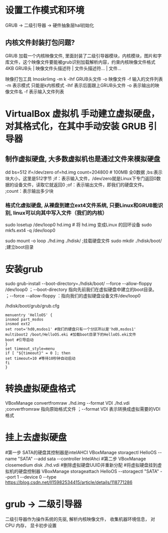 # 设置工作模式和环境

GRUB -> 二级引导器 -> 硬件抽象层hal初始化

## 内核文件封装打包问题?
GRUB 加载一个内核映像文件, 里面封装了二级引导器模块，内核模块，图片和字库文件，这个映像文件要能被grub识别加载解析内容，约束内核映像文件格式 4KB GRUB头 | 映像文件头描述符 | 文件头描述符... | 文件...

映像打包工具
lmoskrlimg -m k -lhf GRUB头文件 -o 映像文件 -f 输入的文件列表
-m 表示模式 只能是k内核模式
-lhf 表示后面跟上GRUB头文件
-o 表示输出的映像文件名
-f 表示输入文件列表

# VirtualBox 虚拟机 手动建立虚拟硬盘，对其格式化，在其中手动安装 GRUB 引导器
## 制作虚拟硬盘, 大多数虚拟机也是通过文件来模拟硬盘
dd bs=512 if=/dev/zero of=hd.img count=204800  # 100MB 全0数据
;bs:表示块大小，这里是512字节
;if：表示输入文件，/dev/zero就是Linux下专门返回0数据的设备文件，读取它就返回0
;of：表示输出文件，即我们的硬盘文件。
;count：表示输出多少块

### 格式化虚拟硬盘, 从裸盘到建立ext4文件系统, 只要Linux和GRUB能识别, linux可以向其中写入文件（我们的内核）
sudo losetup /dev/loop0 hd.img   # 将 hd.img 变成Linux 的回环设备
sudo mkfs.ext4 -q /dev/loop0

sudo mount -o loop ./hd.img ./hdisk/ ;挂载硬盘文件
sudo mkdir ./hdisk/boot/ ;建立boot目录

# 安装grub
sudo grub-install --boot-directory=./hdisk/boot/ --force --allow-floppy /dev/loop0
；--boot-directory 指向先前我们在虚拟硬盘中建立的boot目录。
；--force --allow-floppy ：指向我们的虚拟硬盘设备文件/dev/loop0

/hdisk/boot/grub/grub.cfg
```
menuentry 'HelloOS' {
insmod part_msdos
insmod ext2
set root='hd0,msdos1' #我们的硬盘只有一个分区所以是'hd0,msdos1'
multiboot2 /boot/HelloOS.eki #加载boot目录下的HelloOS.eki文件
boot #引导启动
}
set timeout_style=menu
if [ "${timeout}" = 0 ]; then
set timeout=10 #等待10秒钟自动启动
fi
}
```
# 转换虚拟硬盘格式
VBoxManage convertfromraw ./hd.img --format VDI ./hd.vdi
;convertfromraw 指向原始格式文件
；--format VDI 表示转换成虚拟需要的VDI格式


# 挂上去虚拟硬盘
#第一步 SATA的硬盘其控制器是intelAHCI
VBoxManage storagectl HelloOS --name "SATA" --add sata --controller IntelAhci
#第二步
VBoxManage closemedium disk ./hd.vdi #删除虚拟硬盘UUID并重新分配
#将虚拟硬盘挂到虚拟机的硬盘控制器
VBoxManage storageattach HelloOS --storagectl "SATA" --port 1 --device 0 --type
https://blog.csdn.net/ll15982534415/article/details/118771286



# grub -> 二级引导器
二级引导器作为操作系统的先驱, 解析内核映像文件， 收集机器环境信息， 对CPU 内存， 显卡初步设置


